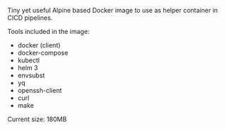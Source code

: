 Tiny yet useful Alpine based Docker image to use as helper container in CICD pipelines.

Tools included in the image:
- docker (client)
- docker-compose
- kubectl
- helm 3
- envsubst
- yq
- openssh-client
- curl
- make

Current size: 180MB
